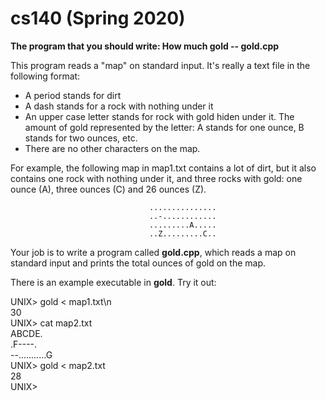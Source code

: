 # cs140 (Spring 2020)

**The program that you should write: How much gold -- gold.cpp**

This program reads a "map" on standard input. It's really a text file in the following format:

  * A period stands for dirt
  * A dash stands for a rock with nothing under it
  * An upper case letter stands for rock with gold hiden under it. The amount of gold represented by the letter: A stands for one ounce, B stands for two ounces, etc.
  * There are no other characters on the map.
  
For example, the following map in map1.txt contains a lot of dirt, but it also contains one rock with nothing under it, and three rocks with gold: one ounce (A), three ounces (C) and 26 ounces (Z).

                                   ...............                                                            
                                   ..-............
                                   .........A.....
                                   ..Z.........C..
                                                            
                                                            
Your job is to write a program called **gold.cpp**, which reads a map on standard input and prints the total ounces of gold on the map.

There is an example executable in **gold**. Try it out:

UNIX> gold < map1.txt\n  
30  
UNIX> cat map2.txt  
ABCDE.  
.F----.  
--...........G  
UNIX> gold < map2.txt  
28  
UNIX> 
